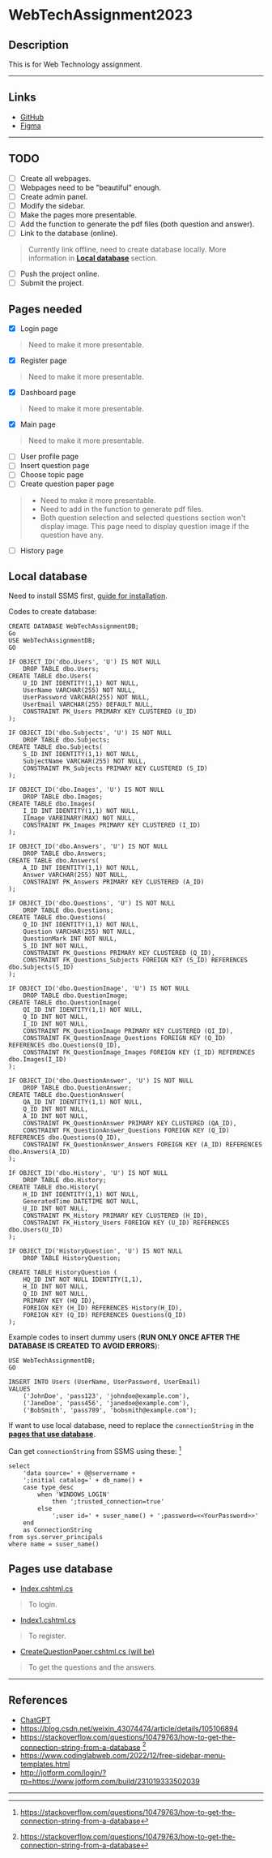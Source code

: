 # **WebTechAssignment2023**

## **Description**

This is for Web Technology assignment.

---

## **Links**

* [GitHub](https://github.com/BCS21090011/WebTechAssignment2023.git)
* [Figma](https://www.figma.com/file/0grXPVhB7sIiSKGHO9Q1H9/Untitled?node-id=15%3A3&t=pVewqGUSb8sBxukY-1)

---

## **TODO**

* [ ] Create all webpages.
* [ ] Webpages need to be "beautiful" enough.
* [ ] Create admin panel.
* [ ] Modify the sidebar.
* [ ] Make the pages more presentable.
* [ ] Add the function to generate the pdf files (both question and answer).
* [ ] Link to the database (online).
> Currently link offline, need to create database locally. More information in [**Local database**](#Local-database) section.
* [ ] Push the project online.
* [ ] Submit the project.

## **Pages needed**

* [x] Login page
> Need to make it more presentable.
* [x] Register page
> Need to make it more presentable.
* [x] Dashboard page
> Need to make it more presentable.
* [x] Main page
> Need to make it more presentable.
* [ ] User profile page
* [ ] Insert question page
* [ ] Choose topic page
* [ ] Create question paper page
> * Need to make it more presentable.
> * Need to add in the function to generate pdf files.
> * Both question selection and selected questions section won't display image. This page need to display question image if the question have any.
* [ ] History page
  
## **Local database**

Need to install SSMS first, [guide for installation](https://blog.csdn.net/weixin_43074474/article/details/105106894).

Codes to create database:

```MSSQL
CREATE DATABASE WebTechAssignmentDB;
Go
USE WebTechAssignmentDB;
GO

IF OBJECT_ID('dbo.Users', 'U') IS NOT NULL
    DROP TABLE dbo.Users;
CREATE TABLE dbo.Users(
    U_ID INT IDENTITY(1,1) NOT NULL,
    UserName VARCHAR(255) NOT NULL,
    UserPassword VARCHAR(255) NOT NULL,
    UserEmail VARCHAR(255) DEFAULT NULL,
    CONSTRAINT PK_Users PRIMARY KEY CLUSTERED (U_ID)
);

IF OBJECT_ID('dbo.Subjects', 'U') IS NOT NULL
    DROP TABLE dbo.Subjects;
CREATE TABLE dbo.Subjects(
    S_ID INT IDENTITY(1,1) NOT NULL,
    SubjectName VARCHAR(255) NOT NULL,
    CONSTRAINT PK_Subjects PRIMARY KEY CLUSTERED (S_ID)
);

IF OBJECT_ID('dbo.Images', 'U') IS NOT NULL
    DROP TABLE dbo.Images;
CREATE TABLE dbo.Images(
    I_ID INT IDENTITY(1,1) NOT NULL,
    IImage VARBINARY(MAX) NOT NULL,
    CONSTRAINT PK_Images PRIMARY KEY CLUSTERED (I_ID)
);

IF OBJECT_ID('dbo.Answers', 'U') IS NOT NULL
    DROP TABLE dbo.Answers;
CREATE TABLE dbo.Answers(
    A_ID INT IDENTITY(1,1) NOT NULL,
    Answer VARCHAR(255) NOT NULL,
    CONSTRAINT PK_Answers PRIMARY KEY CLUSTERED (A_ID)
);

IF OBJECT_ID('dbo.Questions', 'U') IS NOT NULL
    DROP TABLE dbo.Questions;
CREATE TABLE dbo.Questions(
    Q_ID INT IDENTITY(1,1) NOT NULL,
    Question VARCHAR(255) NOT NULL,
    QuestionMark INT NOT NULL,
    S_ID INT NOT NULL,
    CONSTRAINT PK_Questions PRIMARY KEY CLUSTERED (Q_ID),
    CONSTRAINT FK_Questions_Subjects FOREIGN KEY (S_ID) REFERENCES dbo.Subjects(S_ID)
);

IF OBJECT_ID('dbo.QuestionImage', 'U') IS NOT NULL
    DROP TABLE dbo.QuestionImage;
CREATE TABLE dbo.QuestionImage(
    QI_ID INT IDENTITY(1,1) NOT NULL,
    Q_ID INT NOT NULL,
    I_ID INT NOT NULL,
    CONSTRAINT PK_QuestionImage PRIMARY KEY CLUSTERED (QI_ID),
    CONSTRAINT FK_QuestionImage_Questions FOREIGN KEY (Q_ID) REFERENCES dbo.Questions(Q_ID),
    CONSTRAINT FK_QuestionImage_Images FOREIGN KEY (I_ID) REFERENCES dbo.Images(I_ID)
);

IF OBJECT_ID('dbo.QuestionAnswer', 'U') IS NOT NULL
    DROP TABLE dbo.QuestionAnswer;
CREATE TABLE dbo.QuestionAnswer(
    QA_ID INT IDENTITY(1,1) NOT NULL,
    Q_ID INT NOT NULL,
    A_ID INT NOT NULL,
    CONSTRAINT PK_QuestionAnswer PRIMARY KEY CLUSTERED (QA_ID),
    CONSTRAINT FK_QuestionAnswer_Questions FOREIGN KEY (Q_ID) REFERENCES dbo.Questions(Q_ID),
    CONSTRAINT FK_QuestionAnswer_Answers FOREIGN KEY (A_ID) REFERENCES dbo.Answers(A_ID)
);

IF OBJECT_ID('dbo.History', 'U') IS NOT NULL
    DROP TABLE dbo.History;
CREATE TABLE dbo.History(
    H_ID INT IDENTITY(1,1) NOT NULL,
    GeneratedTime DATETIME NOT NULL,
    U_ID INT NOT NULL,
    CONSTRAINT PK_History PRIMARY KEY CLUSTERED (H_ID),
    CONSTRAINT FK_History_Users FOREIGN KEY (U_ID) REFERENCES dbo.Users(U_ID)
);

IF OBJECT_ID('HistoryQuestion', 'U') IS NOT NULL
    DROP TABLE HistoryQuestion;

CREATE TABLE HistoryQuestion (
    HQ_ID INT NOT NULL IDENTITY(1,1),
    H_ID INT NOT NULL,
    Q_ID INT NOT NULL,
    PRIMARY KEY (HQ_ID),
    FOREIGN KEY (H_ID) REFERENCES History(H_ID),
    FOREIGN KEY (Q_ID) REFERENCES Questions(Q_ID)
);

```

Example codes to insert dummy users (**RUN ONLY ONCE AFTER THE DATABASE IS CREATED TO AVOID ERRORS**):

```MSSQL
USE WebTechAssignmentDB;
GO

INSERT INTO Users (UserName, UserPassword, UserEmail)
VALUES 
    ('JohnDoe', 'pass123', 'johndoe@example.com'),
    ('JaneDoe', 'pass456', 'janedoe@example.com'),
    ('BobSmith', 'pass789', 'bobsmith@example.com');

```

If want to use local database, need to replace the `connectionString` in the [**pages that use database**](#Pages-use-database).

Can get `connectionString` from SSMS using these: [^1]

```MSSQL
select
    'data source=' + @@servername +
    ';initial catalog=' + db_name() +
    case type_desc
        when 'WINDOWS_LOGIN' 
            then ';trusted_connection=true'
        else
            ';user id=' + suser_name() + ';password=<<YourPassword>>'
    end
    as ConnectionString
from sys.server_principals
where name = suser_name()
```

## **Pages use database**

* [Index.cshtml.cs](https://github.com/BCS21090011/WebTechAssignment2023/blob/master/Web%20tech/Pages/Index.cshtml.cs)
> To login.
* [Index1.cshtml.cs](https://github.com/BCS21090011/WebTechAssignment2023/blob/master/Web%20tech/Pages/Index1.cshtml.cs)
> To register.
* [CreateQuestionPaper.cshtml.cs (will be)](https://github.com/BCS21090011/WebTechAssignment2023/blob/master/Web%20tech/Pages/CreateQuestionPaper.cshtml.cs)
> To get the questions and the answers.

---

## **References**

* [ChatGPT](https://chat.openai.com/chat)
* https://blog.csdn.net/weixin_43074474/article/details/105106894
* https://stackoverflow.com/questions/10479763/how-to-get-the-connection-string-from-a-database [^1]
* https://www.codinglabweb.com/2022/12/free-sidebar-menu-templates.html
* http://jotform.com/login/?rp=https://www.jotform.com/build/231019333502039

---

[^1]: https://stackoverflow.com/questions/10479763/how-to-get-the-connection-string-from-a-database
